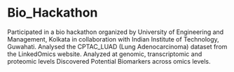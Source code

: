 # Bio_Hackathon
Participated in a bio hackathon organized by University of Engineering and Management, Kolkata in collaboration with Indian Institute of Technology, Guwahati.
Analysed the CPTAC_LUAD (Lung Adenocarcinoma) dataset from the LinkedOmics website.
Analyzed at genomic, transcriptomic and proteomic levels
Discovered Potential Biomarkers across omics levels.
